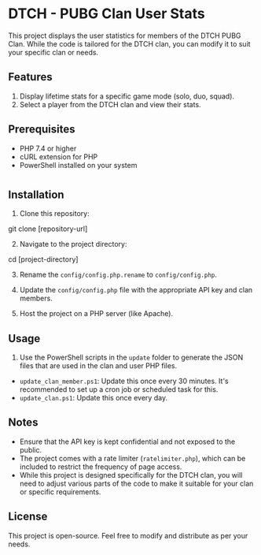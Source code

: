 # DTCH - PUBG Clan User Stats

This project displays the user statistics for members of the DTCH PUBG Clan. While the code is tailored for the DTCH clan, you can modify it to suit your specific clan or needs.

## Features

1. Display lifetime stats for a specific game mode (solo, duo, squad).
2. Select a player from the DTCH clan and view their stats.

## Prerequisites

- PHP 7.4 or higher
- cURL extension for PHP
- PowerShell installed on your system
#
## Installation

1. Clone this repository:

git clone [repository-url]

2. Navigate to the project directory:

cd [project-directory]

3. Rename the `config/config.php.rename` to `config/config.php`.

4. Update the `config/config.php` file with the appropriate API key and clan members.

5. Host the project on a PHP server (like Apache).

## Usage

1. Use the PowerShell scripts in the `update` folder to generate the JSON files that are used in the clan and user PHP files.
 - `update_clan_member.ps1`: Update this once every 30 minutes. It's recommended to set up a cron job or scheduled task for this.
 - `update_clan.ps1`: Update this once every day.

## Notes

- Ensure that the API key is kept confidential and not exposed to the public.
- The project comes with a rate limiter (`ratelimiter.php`), which can be included to restrict the frequency of page access.
- While this project is designed specifically for the DTCH clan, you will need to adjust various parts of the code to make it suitable for your clan or specific requirements.

## License

This project is open-source. Feel free to modify and distribute as per your needs.
